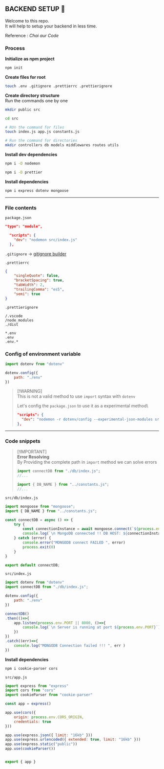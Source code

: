 ## BACKEND SETUP 🚀

Welcome to this repo.<br/>
It will help to setup your backend in less time.

Reference : *Chai aur Code*

### Process
**Initialize as npm project**
```bash
npm init
```
**Create files for root**
```bash
touch .env .gitignore .prettierrc .prettierignore
```
**Create directory structure**<br/>
Run the commands one by one
```bash
mkdir public src

cd src

# RUn the command for files
touch index.js app.js constants.js

# Run the command for directories
mkdir controllers db models middlewares routes utils
```

**Install dev dependencies**
```bash
npm i -D nodemon

npm i -D prettier
```

**Install dependencies**
```bash
npm i express dotenv mongoose
```

***
### File contents
`package.json`
```json
"type": "module",
```
```json
  "scripts": {
    "dev": "nodemon src/index.js"
  },
```

`.gitignore` -> <a href="https://mrkandreev.name/snippets/gitignore-generator/" target="_blank">gitignore builder</a>


`.prettierrc`
```json
{
    "singleQuote": false,
    "bracketSpacing": true,
    "tabWidth": 2,
    "trailingComma": "es5",
    "semi": true
}
```

`.prettierignore`
```
/.vscode
/node_modules
./dist

*.env
.env
.env.*
```

### Config of environment variable
```js
import dotenv from "dotenv"

dotenv.config({
    path: "./env"
})
```
> [!WARNING]\
> This is not a valid method to use `import` syntax with `dotenv`
> 
> Let's config the `package.json` to use it as a experimental method\
> ```json
> "scripts": {
>   "dev": "nodemon -r dotenv/config --experimental-json-modules src/index.js"
> },

***

### Code snippets
> [!IMPORTANT]\
> **Error Resolving**\
> By Providing the complete path in `import` method we can solve errors
> ```js
> import connectDB from "./db/index.js";
> //...
> 
> import { DB_NAME } from "../constants.js";
> //...
> ```

`src/db/index.js`
```js
import mongoose from "mongoose";
import { DB_NAME } from "../constants.js";

const connectDB = async () => {
    try {
        const connectionInstance = await mongoose.connect(`${process.env.MONGODB_URI}/${DB_NAME}`)
        console.log(`\n MongoDB connected !! DB HOST: ${connectionInstance.connection.host}`)
    } catch (error) {
        console.error("MONGODB connect FAILED ", error)
        process.exit(0)
    }
}

export default connectDB;
```

`src/index.js`
```js
import dotenv from "dotenv"
import connectDB from "./db/index.js";

dotenv.config({
    path: "./env"
})

connectDB()
.then(()=>{
    app.listen(process.env.PORT || 8000, ()=>{
        console.log(`\n Server is running at port ${process.env.PORT}`)
    })
})
.catch((err)=>{
    console.log("MONGODB Connection failed !!! ", err )
})
```

**Install dependencies**
```bash
npm i cookie-parser cors
```

`src/app.js`
```js
import express from "express"
import cors from "cors"
import cookieParser from "cookie-parser"

const app = express()

app.use(cors({
    origin: process.env.CORS_ORIGIN,
    credentials: true
}))

app.use(express.json({ limit: "16kb" }))
app.use(express.urlencoded({ extended: true, limit: "16kb" }))
app.use(express.static("public"))
app.use(cookieParser())


export { app }
```
